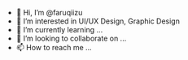 - 👋 Hi, I’m @faruqiizu
- 👀 I’m interested in UI/UX Design, Graphic Design
- 🌱 I’m currently learning ...
- 💞️ I’m looking to collaborate on ...
- 📫 How to reach me ...

<!---
faruqiizu/faruqiizu is a ✨ special ✨ repository because its `README.md` (this file) appears on your GitHub profile.
You can click the Preview link to take a look at your changes.
--->
